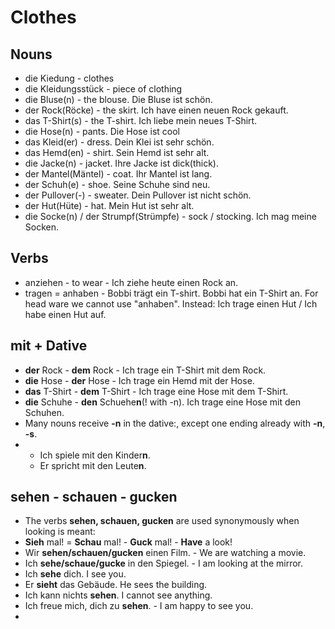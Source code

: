 # Clothes

## Nouns
-  die Kiedung - clothes
-  die Kleidungsstück - piece of clothing
-  die Bluse(n) - the blouse. Die Bluse ist schön.
-  der Rock(Röcke) - the skirt. Ich have einen neuen Rock gekauft.
-  das T-Shirt(s) - the T-shirt. Ich liebe mein neues T-Shirt.
-  die Hose(n) - pants. Die Hose ist cool
-  das Kleid(er) - dress. Dein Klei ist sehr schön.
-  das Hemd(en) - shirt. Sein Hemd ist sehr alt.
-  die Jacke(n) - jacket. Ihre Jacke ist dick(thick).
-  der Mantel(Mäntel) - coat. Ihr Mantel ist lang.
-  der Schuh(e) - shoe. Seine Schuhe sind neu.
-  der Pullover(-) - sweater. Dein Pullover ist nicht schön.
-  der Hut(Hüte) - hat. Mein Hut ist sehr alt.
-  die Socke(n) / der Strumpf(Strümpfe) - sock / stocking. Ich mag meine Socken.

## Verbs
- anziehen - to wear - Ich ziehe heute einen Rock an.
- tragen = anhaben - Bobbi trägt ein T-shirt. Bobbi hat ein T-Shirt an. For head ware we cannot use "anhaben". Instead: Ich trage einen Hut / Ich habe einen Hut auf.

 ## mit + Dative
 - **der** Rock - **dem** Rock - Ich trage ein T-Shirt mit dem Rock.
 - **die** Hose - **der** Hose - Ich trage ein Hemd mit der Hose.
 - **das** T-Shirt - **dem** T-Shirt - Ich trage eine Hose mit dem T-Shirt.
 - **die** Schuhe - **den** Schuehe**n**(! with -n). Ich trage eine Hose mit den Schuhen.
 - Many nouns receive **-n** in the dative:, except one ending already with **-n**, **-s**.
 -  - Ich spiele mit den Kinder**n**.
    - Er spricht mit den Leute**n**.

## sehen - schauen - gucken

- The verbs **sehen, schauen, gucken** are used synonymously when looking is meant:
- **Sieh** mal! = **Schau** mal! - **Guck** mal! - **Have** a look!
- Wir **sehen/schauen/gucken** einen Film. - We are watching a movie.
- Ich **sehe/schaue/gucke** in den Spiegel. - I am looking at the mirror.
- Ich **sehe** dich. I see you.
- Er **sieht** das Gebäude. He sees the building.
- Ich kann nichts **sehen**. I cannot see anything.
- Ich freue mich, dich zu **sehen**. - I am happy to see you.
- 

